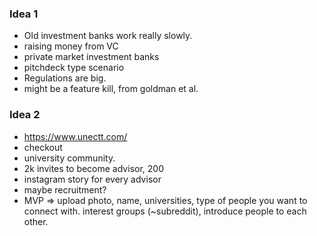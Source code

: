 
### Idea 1

- Old investment banks work really slowly.
- raising money from VC
- private market investment banks
- pitchdeck type scenario
- Regulations are big.
- might be a feature kill, from goldman et al.


### Idea 2

- https://www.unectt.com/
- checkout 
- university community.
- 2k invites to become advisor, 200
- instagram story for every advisor
- maybe recruitment?
- MVP => upload photo, name, universities, type of people you want to connect with. interest groups (~subreddit), introduce people to each other.